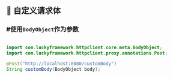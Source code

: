 ## 🤩 自定义请求体


### #使用`BodyObject`作为参数

```java

import com.luckyframework.httpclient.core.meta.BodyObject;
import com.luckyframework.httpclient.proxy.annotations.Post;

@Post("http://localhost:8080/customBody")
String customBody(BodyObject body);
```